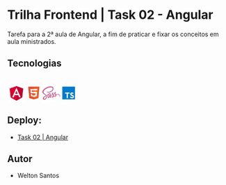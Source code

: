 # Trilha Frontend | Task 02 - Angular

Tarefa para a 2ª aula de Angular, a fim de praticar e fixar os conceitos em aula ministrados.

## Tecnologias

<div style="display: inline_block"><br>
  <img align="center" height="42"  src="https://github.com/devicons/devicon/blob/master/icons/angular/angular-original.svg">
  <img align="center"  height="30"  src="https://raw.githubusercontent.com/devicons/devicon/master/icons/html5/html5-original.svg" alt="HTML5">
  <img align="center"  height="42"  src="https://raw.githubusercontent.com/devicons/devicon/master/icons/sass/sass-original.svg" alt="Sass">
  <img align="center" height="30"  src="https://raw.githubusercontent.com/devicons/devicon/master/icons/typescript/typescript-plain.svg">
<div>

## Deploy:

- <a href="https://vs13-front-01-angular-task-01.vercel.app/">Task 02 | Angular</a>

## Autor

- Welton Santos
